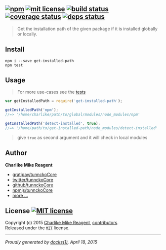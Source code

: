 ## [![npm][npmjs-img]][npmjs-url] [![mit license][license-img]][license-url] [![build status][travis-img]][travis-url] [![coverage status][coveralls-img]][coveralls-url] [![deps status][daviddm-img]][daviddm-url]

> Get the installation path of the given package if it is installed globally or locally.

## Install
```
npm i --save get-installed-path
npm test
```


## Usage
> For more use-cases see the [tests](./test.js)

```js
var getInstalledPath = require('get-installed-path');

getInstalledPath('npm');
//=> '/home/charlike/path/to/global/modules/node_modules/npm'

getInstalledPath('detect-installed', true);
//=> '/home/path/to/get-installed-path/node_modules/detect-installed'
```
> give `true` as second argument and it will check in local modules


## Author
**Charlike Mike Reagent**
+ [gratipay/tunnckoCore][author-gratipay]
+ [twitter/tunnckoCore][author-twitter]
+ [github/tunnckoCore][author-github]
+ [npmjs/tunnckoCore][author-npmjs]
+ [more ...][contrib-more]


## License [![MIT license][license-img]][license-url]
Copyright (c) 2015 [Charlike Mike Reagent][contrib-more], [contributors][contrib-graf].  
Released under the [`MIT`][license-url] license.


[npmjs-url]: http://npm.im/get-installed-path
[npmjs-img]: https://img.shields.io/npm/v/get-installed-path.svg?style=flat&label=get-installed-path

[coveralls-url]: https://coveralls.io/r/tunnckoCore/get-installed-path?branch=master
[coveralls-img]: https://img.shields.io/coveralls/tunnckoCore/get-installed-path.svg?style=flat

[license-url]: https://github.com/tunnckoCore/get-installed-path/blob/master/LICENSE.md
[license-img]: https://img.shields.io/badge/license-MIT-blue.svg?style=flat

[travis-url]: https://travis-ci.org/tunnckoCore/get-installed-path
[travis-img]: https://img.shields.io/travis/tunnckoCore/get-installed-path.svg?style=flat

[daviddm-url]: https://david-dm.org/tunnckoCore/get-installed-path
[daviddm-img]: https://img.shields.io/david/tunnckoCore/get-installed-path.svg?style=flat

[author-gratipay]: https://gratipay.com/tunnckoCore
[author-twitter]: https://twitter.com/tunnckoCore
[author-github]: https://github.com/tunnckoCore
[author-npmjs]: https://npmjs.org/~tunnckocore

[contrib-more]: http://j.mp/1stW47C
[contrib-graf]: https://github.com/tunnckoCore/get-installed-path/graphs/contributors

***

_Proudly generated by [docks(1)](https://github.com/tunnckoCore), April 18, 2015_